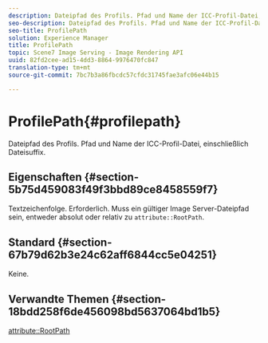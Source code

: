 ```yaml
---
description: Dateipfad des Profils. Pfad und Name der ICC-Profil-Datei, einschließlich Dateisuffix.
seo-description: Dateipfad des Profils. Pfad und Name der ICC-Profil-Datei, einschließlich Dateisuffix.
seo-title: ProfilePath
solution: Experience Manager
title: ProfilePath
topic: Scene7 Image Serving - Image Rendering API
uuid: 82fd2cee-ad15-4dd3-8864-9976470fc847
translation-type: tm+mt
source-git-commit: 7bc7b3a86fbcdc57cfdc31745fae3afc06e44b15

---
```



# ProfilePath{#profilepath}

Dateipfad des Profils. Pfad und Name der ICC-Profil-Datei, einschließlich Dateisuffix.

## Eigenschaften {#section-5b75d459083f49f3bbd89ce8458559f7}

Textzeichenfolge. Erforderlich. Muss ein gültiger Image Server-Dateipfad sein, entweder absolut oder relativ zu `attribute::RootPath`.

## Standard {#section-67b79d62b3e24c62aff6844cc5e04251}

Keine.

## Verwandte Themen {#section-18bdd258f6de456098bd5637064bd1b5}

[attribute::RootPath](../../../../../ir-api/material-cat/image-rendering-api-ref/c-ir-material-catalog/c-ir-attributes-reference/r-ir-rootpath.md#reference-a4d7c96b62e14fcbad1740c702f160f3)
